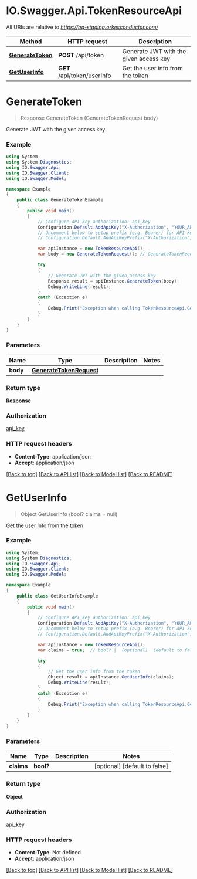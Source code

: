 # IO.Swagger.Api.TokenResourceApi

All URIs are relative to *https://pg-staging.orkesconductor.com/*

Method | HTTP request | Description
------------- | ------------- | -------------
[**GenerateToken**](TokenResourceApi.md#generatetoken) | **POST** /api/token | Generate JWT with the given access key
[**GetUserInfo**](TokenResourceApi.md#getuserinfo) | **GET** /api/token/userInfo | Get the user info from the token

<a name="generatetoken"></a>
# **GenerateToken**
> Response GenerateToken (GenerateTokenRequest body)

Generate JWT with the given access key

### Example
```csharp
using System;
using System.Diagnostics;
using IO.Swagger.Api;
using IO.Swagger.Client;
using IO.Swagger.Model;

namespace Example
{
    public class GenerateTokenExample
    {
        public void main()
        {
            // Configure API key authorization: api_key
            Configuration.Default.AddApiKey("X-Authorization", "YOUR_API_KEY");
            // Uncomment below to setup prefix (e.g. Bearer) for API key, if needed
            // Configuration.Default.AddApiKeyPrefix("X-Authorization", "Bearer");

            var apiInstance = new TokenResourceApi();
            var body = new GenerateTokenRequest(); // GenerateTokenRequest | 

            try
            {
                // Generate JWT with the given access key
                Response result = apiInstance.GenerateToken(body);
                Debug.WriteLine(result);
            }
            catch (Exception e)
            {
                Debug.Print("Exception when calling TokenResourceApi.GenerateToken: " + e.Message );
            }
        }
    }
}
```

### Parameters

Name | Type | Description  | Notes
------------- | ------------- | ------------- | -------------
 **body** | [**GenerateTokenRequest**](GenerateTokenRequest.md)|  | 

### Return type

[**Response**](Response.md)

### Authorization

[api_key](../README.md#api_key)

### HTTP request headers

 - **Content-Type**: application/json
 - **Accept**: application/json

[[Back to top]](#) [[Back to API list]](../README.md#documentation-for-api-endpoints) [[Back to Model list]](../README.md#documentation-for-models) [[Back to README]](../README.md)
<a name="getuserinfo"></a>
# **GetUserInfo**
> Object GetUserInfo (bool? claims = null)

Get the user info from the token

### Example
```csharp
using System;
using System.Diagnostics;
using IO.Swagger.Api;
using IO.Swagger.Client;
using IO.Swagger.Model;

namespace Example
{
    public class GetUserInfoExample
    {
        public void main()
        {
            // Configure API key authorization: api_key
            Configuration.Default.AddApiKey("X-Authorization", "YOUR_API_KEY");
            // Uncomment below to setup prefix (e.g. Bearer) for API key, if needed
            // Configuration.Default.AddApiKeyPrefix("X-Authorization", "Bearer");

            var apiInstance = new TokenResourceApi();
            var claims = true;  // bool? |  (optional)  (default to false)

            try
            {
                // Get the user info from the token
                Object result = apiInstance.GetUserInfo(claims);
                Debug.WriteLine(result);
            }
            catch (Exception e)
            {
                Debug.Print("Exception when calling TokenResourceApi.GetUserInfo: " + e.Message );
            }
        }
    }
}
```

### Parameters

Name | Type | Description  | Notes
------------- | ------------- | ------------- | -------------
 **claims** | **bool?**|  | [optional] [default to false]

### Return type

**Object**

### Authorization

[api_key](../README.md#api_key)

### HTTP request headers

 - **Content-Type**: Not defined
 - **Accept**: application/json

[[Back to top]](#) [[Back to API list]](../README.md#documentation-for-api-endpoints) [[Back to Model list]](../README.md#documentation-for-models) [[Back to README]](../README.md)
